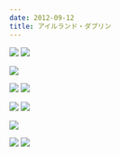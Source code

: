 ```yaml
---
date: 2012-09-12
title: アイルランド・ダブリン
---
```




![](https://photos.xar.sh/12253740623_c22de990fb_k.jpg)
![](https://photos.xar.sh/12253568495_07b8f6736f_k.jpg)


![](https://photos.xar.sh/12253742623_6f0793ad3b_k.jpg)


![](https://photos.xar.sh/12253546225_2d919f78d0_k.jpg)
![](https://photos.xar.sh/12253726773_1727fbb8df_k.jpg)


![](https://photos.xar.sh/12253818253_3d83d9bf81_k.jpg)
![](https://photos.xar.sh/12254063934_e9aa9d550a_k.jpg)

![](https://photos.xar.sh/12254170456_57d2cc0e65_k.jpg)

![](https://photos.xar.sh/12253644365_815ebe2b09_k.jpg)
![](https://photos.xar.sh/12254215246_450dc2499d_k.jpg)
